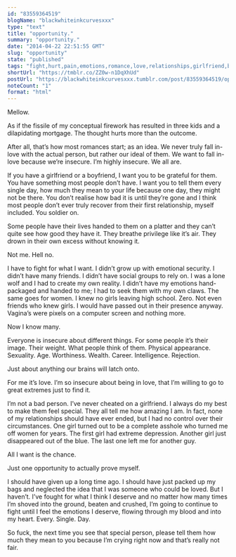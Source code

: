 ```yaml
---
id: "83559364519"
blogName: "blackwhiteinkcurvesxxx"
type: "text"
title: "opportunity."
summary: "opportunity."
date: "2014-04-22 22:51:55 GMT"
slug: "opportunity"
state: "published"
tags: "fight,hurt,pain,emotions,romance,love,relationships,girlfriend,boyfriend,insecure,opporunity,women"
shortUrl: "https://tmblr.co/ZZ0w-n1DqXhUd"
postUrl: "https://blackwhiteinkcurvesxxx.tumblr.com/post/83559364519/opportunity"
noteCount: "1"
format: "html"
---
```


Mellow.

As if the fissile of my conceptual firework has resulted in three kids and a dilapidating mortgage. The thought hurts more than the outcome.

After all, that’s how most romances start; as an idea. We never truly fall in-love with the actual person, but rather our ideal of them. We want to fall in-love because we’re insecure. I’m highly insecure. We all are. 

If you have a girlfriend or a boyfriend, I want you to be grateful for them. You have something most people don’t have. I want you to tell them every single day, how much they mean to your life because one day, they might not be there. You don’t realise how bad it is until they’re gone and I think most people don’t ever truly recover from their first relationship, myself included. You soldier on. 

Some people have their lives handed to them on a platter and they can’t quite see how good they have it. They breathe privilege like it’s air. They drown in their own excess without knowing it.

Not me. Hell no.

I have to fight for what I want. I didn’t grow up with emotional security. I didn’t have many friends. I didn’t have social groups to rely on. I was a lone wolf and I had to create my own reality. I didn’t have my emotions hand-packaged and handed to me; I had to seek them with my own claws. The same goes for women. I knew no girls leaving high school. Zero. Not even friends who knew girls. I would have passed out in their presence anyway. Vagina’s were pixels on a computer screen and nothing more. 

Now I know many.

Everyone is insecure about different things. For some people it’s their image. Their weight. What people think of them. Physical appearance. Sexuality. Age. Worthiness. Wealth. Career. Intelligence. Rejection.

Just about anything our brains will latch onto.

For me it’s love. I’m so insecure about being in love, that I’m willing to go to great extremes just to find it.

I’m not a bad person. I’ve never cheated on a girlfriend. I always do my best to make them feel special. They all tell me how amazing I am. In fact, none of my relationships should have ever ended, but I had no control over their circumstances. One girl turned out to be a complete asshole who turned me off women for years. The first girl had extreme depression. Another girl just disappeared out of the blue. The last one left me for another guy.

All I want is the chance.

Just one opportunity to actually prove myself.

I should have given up a long time ago. I should have just packed up my bags and neglected the idea that I was someone who could be loved. But I haven’t. I’ve fought for what I think I deserve and no matter how many times I’m shoved into the ground, beaten and crushed, I’m going to continue to fight until I feel the emotions I deserve, flowing through my blood and into my heart. Every. Single. Day. 

So fuck, the next time you see that special person, please tell them how much they mean to you because I’m crying right now and that’s really not fair.